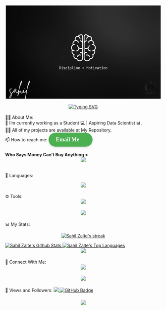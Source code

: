 <center>
  <p align="center">
    <img src="https://raw.githubusercontent.com/sahilzalte/sahilzalte/refs/heads/main/Main%20IMG.png" width="500px" height="300">
  </p>
</center>

<div align="center">
  <a href="https://git.io/typing-svg">
    <img src="https://readme-typing-svg.herokuapp.com?font=Dancing+Script&color=3FFFC3&width=500&height=70&lines=Hi+There!+♑;I'm+Sahil+Zalte!;Welcome+to+My+GitHub+Profile!" alt="Typing SVG" />
  </a>
</div>

<br>
🙋‍♂️ About Me:
<br>
🔭 I’m currently working as a Student 💻 | Aspiring Data Scientist 📊.
<br>
👨‍💻 All of my projects are available at My Repository.  
<br>
📫 How to reach me:
<!-- Customized Email Button -->
<a href="https://mail.google.com/mail/?view=cm&fs=1&to=zaltesahil94@gmail.com" target="_blank" style="text-decoration: none; color: white; background-color: #4CAF50; padding: 12px 24px; border-radius: 25px; font-size: 18px; font-family: 'Times New Roman', serif; font-weight: bold; box-shadow: 0 4px 6px rgba(0, 0, 0, 0.1); display: inline-block; transition: background-color 0.3s;">
  Email Me 📧
</a>

<br>
<br>
<strong>Who Says Money Can't Buy Anything > </strong>

<br>
<div align="center">
  <img src="https://user-images.githubusercontent.com/73097560/115834477-dbab4500-a447-11eb-908a-139a6edaec5c.gif" />
</div>
<br>

🚀 Languages:
<div align="center">
  <img src="https://skillicons.dev/icons?i=c,cpp,python,linux,git,java,html,<!--s_-->" />
</div>

<br>
⚙️ Tools:
<div align="center">
  <img src="https://skillicons.dev/icons?i=github,vscode,blender,androidstudio,ai" />
</div>
<br>

<div align="center">
  <img src="https://user-images.githubusercontent.com/73097560/115834477-dbab4500-a447-11eb-908a-139a6edaec5c.gif" />
</div>
<br>
📊 My Stats:
<p align="center">
  <a href="https://github.com/sahilzalte/github-readme-streak-stats">
    <img title="🔥 Get streak stats for your profile at git.io/streak-stats" alt="Sahil Zalte's streak" src="https://github-readme-streak-stats.herokuapp.com/?user=sahilzalte&theme=black-ice&hide_border=true&stroke=0000&background=060A0CD0"/>
  </a>
</p>

<a href="https://github.com/sahilzalte/github-readme-stats">
  <img alt="Sahil Zalte's Github Stats" src="https://github-readme-stats.vercel.app/api?username=sahilzalte&show_icons=true&count_private=true&theme=react&hide_border=true&bg_color=0D1117" />
</a>

<a href="https://github.com/sahilzalte/github-readme-stats">
  <img alt="Sahil Zalte's Top Languages" src="https://github-readme-stats.vercel.app/api/top-langs/?username=sahilzalte&langs_count=8&layout=compact&theme=react&hide_border=true&bg_color=0D1117" />
</a>

<br>
<div align="center">
  <img src="https://user-images.githubusercontent.com/73097560/115834477-dbab4500-a447-11eb-908a-139a6edaec5c.gif" />
</div>
<br>
🤝 Connect With Me:
<div align="center">
  <a href="https://twitter.com/sahilzalte07" target="_blank">
    <img src="https://img.shields.io/badge/Twitter-0077B5?style=for-the-badge&logo=twitter&logoColor=white" />
  </a>
</div>
<br>
<div align="center">
  <img src="https://user-images.githubusercontent.com/73097560/115834477-dbab4500-a447-11eb-908a-139a6edaec5c.gif" />
</div>
<br>
💜 Views and Followers:
<a href="https://github.com/sahilzalte/github-profile-views-counter">
  <img src="https://komarev.com/ghpvc/?username=sahilzalte">
</a>
<a href="https://github.com/sahilzalte?tab=followers">
  <img src="https://img.shields.io/github/followers/sahilzalte?label=Followers&style=social" alt="GitHub Badge">
</a>
<h3 align="center">
  <img src="https://readme-typing-svg.herokuapp.com/?font=Righteous&size=25&center=true&vCenter=true&width=500&height=70&duration=4000&lines=Thanks+for+visiting!+❤️;I'm+a+Lifelong+Learner!" />
</h3>
